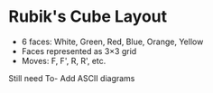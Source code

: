 # Rubik's Cube Layout

- 6 faces: White, Green, Red, Blue, Orange, Yellow
- Faces represented as 3×3 grid
- Moves: F, F', R, R', etc.

Still need To- Add ASCII diagrams
